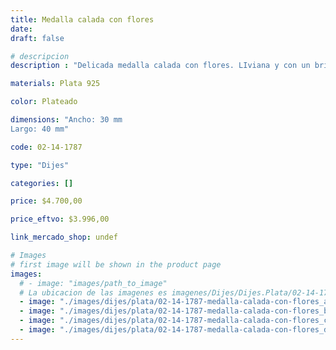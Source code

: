 ```yaml
---
title: Medalla calada con flores
date: 
draft: false

# descripcion
description : "Delicada medalla calada con flores. LIviana y con un brillo hermoso."

materials: Plata 925

color: Plateado

dimensions: "Ancho: 30 mm 
Largo: 40 mm"

code: 02-14-1787

type: "Dijes"

categories: []

price: $4.700,00

price_eftvo: $3.996,00

link_mercado_shop: undef

# Images
# first image will be shown in the product page
images:
  # - image: "images/path_to_image"
  # La ubicacion de las imagenes es imagenes/Dijes/Dijes.Plata/02-14-1787-medalla-calada-con-flores
  - image: "./images/dijes/plata/02-14-1787-medalla-calada-con-flores_a.jpg"
  - image: "./images/dijes/plata/02-14-1787-medalla-calada-con-flores_b.jpg"
  - image: "./images/dijes/plata/02-14-1787-medalla-calada-con-flores_c.jpg"
  - image: "./images/dijes/plata/02-14-1787-medalla-calada-con-flores_d.jpg"
---
```

